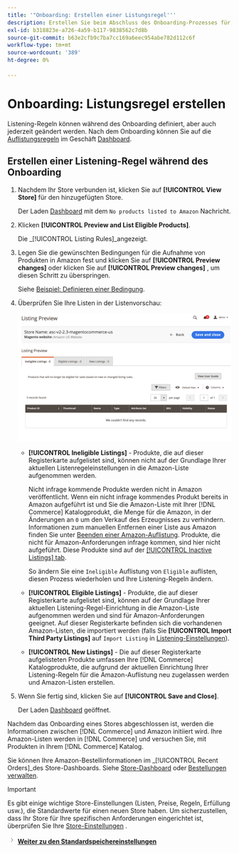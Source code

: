 ```yaml
---
title: '"Onboarding: Erstellen einer Listungsregel'''
description: Erstellen Sie beim Abschluss des Onboarding-Prozesses für den Amazon-Verkaufskanal die anfänglichen Listening-Regeln zum Generieren von Amazon-Auflistungen für Ihre [!DNL Commerce] Produkte.
exl-id: b318823e-a726-4a59-b117-9838562c7d8b
source-git-commit: b63e2cfb9c7ba7cc169a6eec954abe782d112c6f
workflow-type: tm+mt
source-wordcount: '389'
ht-degree: 0%

---
```


# Onboarding: Listungsregel erstellen

Listening-Regeln können während des Onboarding definiert, aber auch jederzeit geändert werden. Nach dem Onboarding können Sie auf die [Auflistungsregeln](./listing-rules.md) im Geschäft [Dashboard](./amazon-store-dashboard.md).

## Erstellen einer Listening-Regel während des Onboarding

1. Nachdem Ihr Store verbunden ist, klicken Sie auf **[!UICONTROL View Store]** für den hinzugefügten Store.

   Der Laden [Dashboard](./amazon-store-dashboard.md) mit dem `No products listed to Amazon` Nachricht.

1. Klicken **[!UICONTROL Preview and List Eligible Products]**.

   Die _[!UICONTROL Listing Rules]_angezeigt.

1. Legen Sie die gewünschten Bedingungen für die Aufnahme von Produkten in Amazon fest und klicken Sie auf **[!UICONTROL Preview changes]** oder klicken Sie auf **[!UICONTROL Preview changes]** , um diesen Schritt zu überspringen.

   Siehe [Beispiel: Definieren einer Bedingung](./ob-define-condition-example.md).

1. Überprüfen Sie Ihre Listen in der Listenvorschau:

   ![Listenvorschau](assets/amazon-ob-listing-preview.png)

   - **[!UICONTROL Ineligible Listings]** - Produkte, die auf dieser Registerkarte aufgelistet sind, können nicht auf der Grundlage Ihrer aktuellen Listenregeleinstellungen in die Amazon-Liste aufgenommen werden.

      Nicht infrage kommende Produkte werden nicht in Amazon veröffentlicht. Wenn ein nicht infrage kommendes Produkt bereits in Amazon aufgeführt ist und Sie die Amazon-Liste mit Ihrer [!DNL Commerce] Katalogprodukt, die Menge für die Amazon, in der Änderungen an `0` um den Verkauf des Erzeugnisses zu verhindern. Informationen zum manuellen Entfernen einer Liste aus Amazon finden Sie unter [Beenden einer Amazon-Auflistung](./end-listings-manually.md). Produkte, die nicht für Amazon-Anforderungen infrage kommen, sind hier nicht aufgeführt. Diese Produkte sind auf der [[!UICONTROL Inactive Listings] tab](./inactive-listings.md).

      So ändern Sie eine `Ineligible` Auflistung von `Eligible` auflisten, diesen Prozess wiederholen und Ihre Listening-Regeln ändern.

   - **[!UICONTROL Eligible Listings]** - Produkte, die auf dieser Registerkarte aufgelistet sind, können auf der Grundlage Ihrer aktuellen Listening-Regel-Einrichtung in die Amazon-Liste aufgenommen werden und sind für Amazon-Anforderungen geeignet. Auf dieser Registerkarte befinden sich die vorhandenen Amazon-Listen, die importiert werden (falls Sie **[!UICONTROL Import Third Party Listings]** auf `Import Listing` in [Listening-Einstellungen](./listing-settings.md)).

   - **[!UICONTROL New Listings]** - Die auf dieser Registerkarte aufgelisteten Produkte umfassen Ihre [!DNL Commerce] Katalogprodukte, die aufgrund der aktuellen Einrichtung Ihrer Listening-Regeln für die Amazon-Auflistung neu zugelassen werden und Amazon-Listen erstellen.

1. Wenn Sie fertig sind, klicken Sie auf **[!UICONTROL Save and Close]**.

   Der Laden [Dashboard](./amazon-store-dashboard.md) geöffnet.

Nachdem das Onboarding eines Stores abgeschlossen ist, werden die Informationen zwischen [!DNL Commerce] und Amazon initiiert wird. Ihre Amazon-Listen werden in [!DNL Commerce] und versuchen Sie, mit Produkten in Ihrem [!DNL Commerce] Katalog.

Sie können Ihre Amazon-Bestellinformationen im _[!UICONTROL Recent Orders]_des Store-Dashboards. Siehe [Store-Dashboard](./amazon-store-dashboard.md) oder [Bestellungen verwalten](./managing-orders.md).

>[!IMPORTANT]
>
>Es gibt einige wichtige Store-Einstellungen (Listen, Preise, Regeln, Erfüllung usw.), die Standardwerte für einen neuen Store haben. Um sicherzustellen, dass Ihr Store für Ihre spezifischen Anforderungen eingerichtet ist, überprüfen Sie Ihre [Store-Einstellungen](./default-store-settings.md) .

![Nächstes Symbol](assets/btn-next.png) [**Weiter zu den Standardspeichereinstellungen**](./default-store-settings.md)
